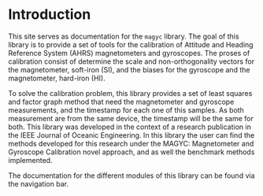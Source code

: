 # Introduction

This site serves as documentation for the `magyc` library. The goal of this library is to provide a set of tools for the calibration of Attitude and Heading Reference System (AHRS) magnetometers and gyroscopes. The proses of calibration consist of determine the scale and non-orthogonality vectors for the magnetometer, soft-iron (SI), and the biases for the gyroscope and the magnetometer, hard-iron (HI).

To solve the calibration problem, this library provides a set of least squares and factor graph method that need the magnetometer and gyroscope measurements, and the timestamp for each one of this samples. As both measurement are from the same device, the timestamp will be the same for both. This library was developed in the context of a research publication in the IEEE Journal of Oceanic Engineering. In this library the user can find the methods developed for this research under the MAGYC: Magnetometer and Gyroscope Calibration novel approach, and as well the benchmark methods implemented.

The documentation for the different modules of this library can be found via the navigation bar.